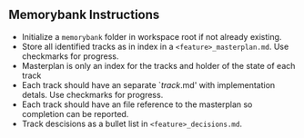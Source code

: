 ## Memorybank Instructions
- Initialize a `memorybank` folder in workspace root if not already existing. 
- Store all identified tracks as in index in a `<feature>_masterplan.md`. Use checkmarks for progress.
- Masterplan is only an index for the tracks and holder of the state of each track
- Each track should have an separate `<feature>_track_<name>.md' with implementation detals. Use checkmarks for progress.
- Each track should have an file reference to the masterplan so completion can be reported.
- Track descisions as a bullet list in `<feature>_decisions.md`.
